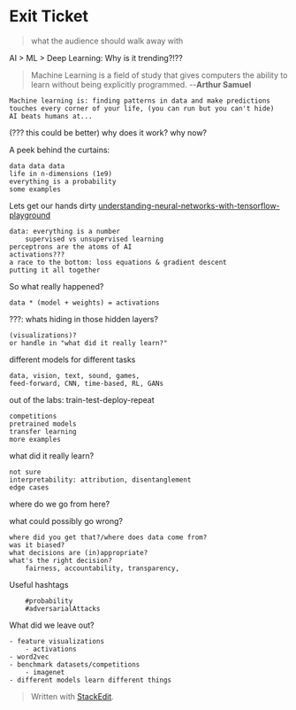 
# Exit Ticket
> what the audience should walk away with

AI > ML > Deep Learning: Why is it trending?!??
> Machine Learning is a field of study that gives computers the ability to learn without being explicitly programmed. --**Arthur Samuel**

	Machine learning is: finding patterns in data and make predictions
	touches every corner of your life, (you can run but you can't hide)
	AI beats humans at...

(??? this could be better) why does it work? why now?

A peek behind the curtains:
	
	data data data
	life in n-dimensions (1e9)
	everything is a probability
	some examples
	
Lets get our hands dirty
	[understanding-neural-networks-with-tensorflow-playground](https://cloud.google.com/blog/products/gcp/understanding-neural-networks-with-tensorflow-playground)
	
	data: everything is a number
		supervised vs unsupervised learning
	perceptrons are the atoms of AI
	activations???
	a race to the bottom: loss equations & gradient descent
	putting it all together
	
So what really happened?

	data * (model + weights) = activations
	
???: whats hiding in those hidden layers?
	
	(visualizations)?
	or handle in "what did it really learn?"

different models for different tasks
	
	data, vision, text, sound, games,
	feed-forward, CNN, time-based, RL, GANs

out of the labs: train-test-deploy-repeat

	competitions
	pretrained models
	transfer learning
	more examples
	
what did it really learn?
	
	not sure
	interpretability: attribution, disentanglement
	edge cases

where do we go from here?	


what could possibly go wrong?
	
	where did you get that?/where does data come from?
	was it biased?
	what decisions are (in)appropriate?
	what's the right decision? 
		fairness, accountability, transparency, 
	

Useful hashtags
		
		#probability
		#adversarialAttacks

What did we leave out?
	
	- feature visualizations
		- activations
	- word2vec
	- benchmark datasets/competitions
		- imagenet
	- different models learn different things	
	



> Written with [StackEdit](https://stackedit.io/).
<!--stackedit_data:
eyJoaXN0b3J5IjpbLTk1NzQ1Mjk5NywtNTI0Njc1NDQ1LDE3Nz
YyNzI3MzMsMzIxMDM2MDc2LDE4NjY4NzcwMTUsLTIwMDE5Nzc3
ODQsLTc4NzczMzE3OCwtOTA1OTE3NDIsMTg3NzA4NzczNV19
-->